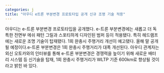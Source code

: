 ```yaml
---
categories: j
title: "아우디 e트론 부분변경 프로토타입 공개 신규 조명 기술 적용"
---
```

아우디는 e-트론 부분변경 프로토타입을 공개했다. e-트론 부분변경에는 새롭고 더 독특한 전면부 메쉬 패턴 그릴과 스포티하게 디자인된 범퍼 등이 적용됐다. 특히 헤드램프에는 새로운 조명 기술이 탑재됐다. 1회 완충시 주행거리 개선이 예고됐다. 올해 말 공개될 예정이다.e-트론 부분변경은 1회 완충시 주행거리가 대폭 개선된다. 아우디 관계자는 외신 오토카와의 인터뷰를 통해 e-트론 부분변경은 경쟁력을 높이기 위해 새로운 배터리 시스템 등 신기술을 탑재, 1회 완충시 주행거리가 WLTP 기준 600km로 향상될 것이라고 밝힌 바 있다.